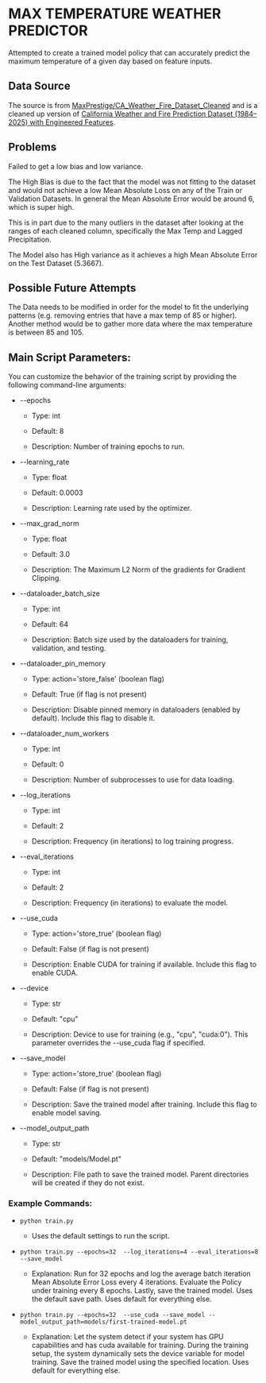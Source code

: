 # MAX TEMPERATURE WEATHER PREDICTOR
Attempted to create a trained model policy that can accurately predict the maximum temperature of a given day based on feature inputs.

## Data Source
The source is from [MaxPrestige/CA_Weather_Fire_Dataset_Cleaned](https://huggingface.co/datasets/MaxPrestige/CA_Weather_Fire_Dataset_Cleaned) and is a cleaned up version of [California Weather and Fire Prediction Dataset (1984–2025) with Engineered Features](https://zenodo.org/records/14712845). 


## Problems
Failed to get a low bias and low variance. 

The High Bias is due to the fact that the model was not fitting to the dataset and would not achieve a low Mean Absolute Loss on any of the Train or Validation Datasets. In general the Mean Absolute Error would be around 6, which is super high. 

This is in part due to the many outliers in the dataset after looking at the ranges of each cleaned column, specifically the Max Temp and Lagged Precipitation. 

The Model also has High variance as it achieves a high Mean Absolute Error on the Test Dataset (5.3667). 

## Possible Future Attempts
The Data needs to be modified in order for the model to fit the underlying patterns (e.g. removing entries that have a max temp of 85 or higher). Another method would be to gather more data where the max temperature is between 85 and 105. 

## Main Script Parameters:

You can customize the behavior of the training script by providing the following command-line arguments:

- --epochs

    - Type: int

    - Default: 8

    - Description: Number of training epochs to run.

- --learning_rate

    - Type: float

    - Default: 0.0003

    - Description: Learning rate used by the optimizer.

- --max_grad_norm

    - Type: float

    - Default: 3.0

    - Description: The Maximum L2 Norm of the gradients for Gradient Clipping.

- --dataloader_batch_size

    - Type: int

    - Default: 64

    - Description: Batch size used by the dataloaders for training, validation, and testing.

- --dataloader_pin_memory

    - Type: action='store_false' (boolean flag)

    - Default: True (if flag is not present)

    - Description: Disable pinned memory in dataloaders (enabled by default). Include this flag to disable it.

- --dataloader_num_workers

    - Type: int

    - Default: 0

    - Description: Number of subprocesses to use for data loading.

- --log_iterations

    - Type: int

    - Default: 2

    - Description: Frequency (in iterations) to log training progress.

- --eval_iterations

    - Type: int

    - Default: 2

    - Description: Frequency (in iterations) to evaluate the model.

- --use_cuda

    - Type: action='store_true' (boolean flag)

    - Default: False (if flag is not present)

    - Description: Enable CUDA for training if available. Include this flag to enable CUDA.

- --device

    - Type: str

    - Default: "cpu"

    - Description: Device to use for training (e.g., "cpu", "cuda:0"). This parameter overrides the --use_cuda flag if specified.

- --save_model

    - Type: action='store_true' (boolean flag)

    - Default: False (if flag is not present)

    - Description: Save the trained model after training. Include this flag to enable model saving.

- --model_output_path

    - Type: str

    - Default: "models/Model.pt"

    - Description: File path to save the trained model. Parent directories will be created if they do not exist.


### Example Commands:
- ```python train.py```
    - Uses the default settings to run the script.
    
- ```python train.py --epochs=32  --log_iterations=4 --eval_iterations=8 --save_model```
    - Explanation: Run for 32 epochs and log the average batch iteration Mean Absolute Error Loss every 4 iterations. Evaluate the Policy under training every 8 epochs. Lastly, save the trained model. Uses the default save path. Uses default for everything else.
    
    
- ```python train.py --epochs=32  --use_cuda --save_model --model_output_path=models/first-trained-model.pt```
    - Explanation: Let the system detect if your system has GPU capabilities and has cuda available for training. During the training setup, the system dynamically sets the device variable for model training. Save the trained model using the specified location. Uses default for everything else.
